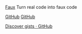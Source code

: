 
[Faux](http://knutsynstad.com/fauxcode/)
Turn real code into faux code

[GitHub](http://gist.github.com/)
[GitHub](https://gist.github.com/search?q=%25s)

[Discover gists · GitHub](https://gist.github.com/starred)
